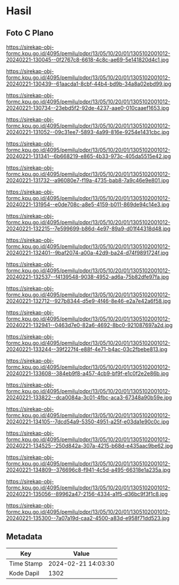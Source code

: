 # Hasil

## Foto C Plano

https://sirekap-obj-formc.kpu.go.id/4095/pemilu/pdpr/13/05/10/20/01/1305102001012-20240221-130045--0f2767c8-6618-4c8c-ae69-5e141820d4c1.jpg

https://sirekap-obj-formc.kpu.go.id/4095/pemilu/pdpr/13/05/10/20/01/1305102001012-20240221-130439--61aacda1-8cbf-44b4-bd9b-34a8a02ebd99.jpg

https://sirekap-obj-formc.kpu.go.id/4095/pemilu/pdpr/13/05/10/20/01/1305102001012-20240221-130734--23ebd5f2-92de-4237-aae0-010caaef1653.jpg

https://sirekap-obj-formc.kpu.go.id/4095/pemilu/pdpr/13/05/10/20/01/1305102001012-20240221-131052--09c31ee7-5893-4a99-816e-9254e1431cbc.jpg

https://sirekap-obj-formc.kpu.go.id/4095/pemilu/pdpr/13/05/10/20/01/1305102001012-20240221-131341--6b668219-e865-4b33-973c-405da5515e42.jpg

https://sirekap-obj-formc.kpu.go.id/4095/pemilu/pdpr/13/05/10/20/01/1305102001012-20240221-131732--a96080e7-f19a-4735-bab8-7a9c46e9e801.jpg

https://sirekap-obj-formc.kpu.go.id/4095/pemilu/pdpr/13/05/10/20/01/1305102001012-20240221-131954--e0de708c-a8e5-4159-b011-869de94c14e3.jpg

https://sirekap-obj-formc.kpu.go.id/4095/pemilu/pdpr/13/05/10/20/01/1305102001012-20240221-132215--7e599699-b86d-4e97-89a9-d01f44318d48.jpg

https://sirekap-obj-formc.kpu.go.id/4095/pemilu/pdpr/13/05/10/20/01/1305102001012-20240221-132401--9baf2074-a00a-42d9-ba24-d74f9891724f.jpg

https://sirekap-obj-formc.kpu.go.id/4095/pemilu/pdpr/13/05/10/20/01/1305102001012-20240221-132537--f4139548-9038-4952-ad6a-75b82dfe97fa.jpg

https://sirekap-obj-formc.kpu.go.id/4095/pemilu/pdpr/13/05/10/20/01/1305102001012-20240221-132712--927b8344-d5e9-4f46-8e46-e2a7e42a6f58.jpg

https://sirekap-obj-formc.kpu.go.id/4095/pemilu/pdpr/13/05/10/20/01/1305102001012-20240221-132941--0463d7e0-82a6-4692-8bc0-921087697a2d.jpg

https://sirekap-obj-formc.kpu.go.id/4095/pemilu/pdpr/13/05/10/20/01/1305102001012-20240221-133244--39f227f4-e88f-4e71-b4ac-03c2fbebe813.jpg

https://sirekap-obj-formc.kpu.go.id/4095/pemilu/pdpr/13/05/10/20/01/1305102001012-20240221-133608--384eb9f8-a457-4cb9-bf9f-e1c0f2e2e86b.jpg

https://sirekap-obj-formc.kpu.go.id/4095/pemilu/pdpr/13/05/10/20/01/1305102001012-20240221-133822--dca0084a-3c01-4fbc-aca3-67348a90b59e.jpg

https://sirekap-obj-formc.kpu.go.id/4095/pemilu/pdpr/13/05/10/20/01/1305102001012-20240221-134105--7dcd54a9-5350-4951-a25f-e03da1e90c0c.jpg

https://sirekap-obj-formc.kpu.go.id/4095/pemilu/pdpr/13/05/10/20/01/1305102001012-20240221-134525--250d842a-307a-4215-b68d-e435aac9be62.jpg

https://sirekap-obj-formc.kpu.go.id/4095/pemilu/pdpr/13/05/10/20/01/1305102001012-20240221-134809--376696c8-f941-4c5d-a495-66318e1a235a.jpg

https://sirekap-obj-formc.kpu.go.id/4095/pemilu/pdpr/13/05/10/20/01/1305102001012-20240221-135056--89962a47-2156-4334-a1f5-d36bc9f3f1c8.jpg

https://sirekap-obj-formc.kpu.go.id/4095/pemilu/pdpr/13/05/10/20/01/1305102001012-20240221-135300--7a07a19d-caa2-4500-a83d-e958f71dd523.jpg


## Metadata

| Key        | Value               |
| ---------- | ------------------- |
| Time Stamp | 2024-02-21 14:03:30 |
| Kode Dapil | 1302                |



